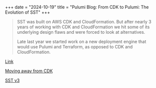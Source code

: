 +++
date = "2024-10-19"
title = "Pulumi Blog: From CDK to Pulumi: The Evolution of SST"
+++

> SST was built on AWS CDK and CloudFormation. But after nearly 3 years of working with CDK and
> CloudFormation we hit some of its underlying design flaws and were forced to look at alternatives.
>
> Late last year we started work on a new deployment engine that would use Pulumi and Terraform, as
> opposed to CDK and CloudFormation.

[Link](https://www.pulumi.com/blog/from-cdk-pulumi-evolution-of-sst)

[Moving away from CDK](https://sst.dev/blog/moving-away-from-cdk)

[SST v3](https://sst.dev/blog/sst-v3)
